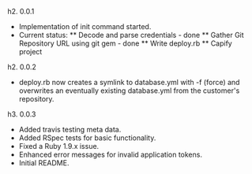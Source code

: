 h2. 0.0.1

* Implementation of init command started.
* Current status: 
** Decode and parse credentials - done
** Gather Git Repository URL using git gem - done
** Write deploy.rb
** Capify project

h2. 0.0.2

* deploy.rb now creates a symlink to database.yml with -f (force) and overwrites an eventually existing database.yml from the customer's repository.

h3. 0.0.3

* Added travis testing meta data.
* Added RSpec tests for basic functionality.
* Fixed a Ruby 1.9.x issue.
* Enhanced error messages for invalid application tokens.
* Initial README.
